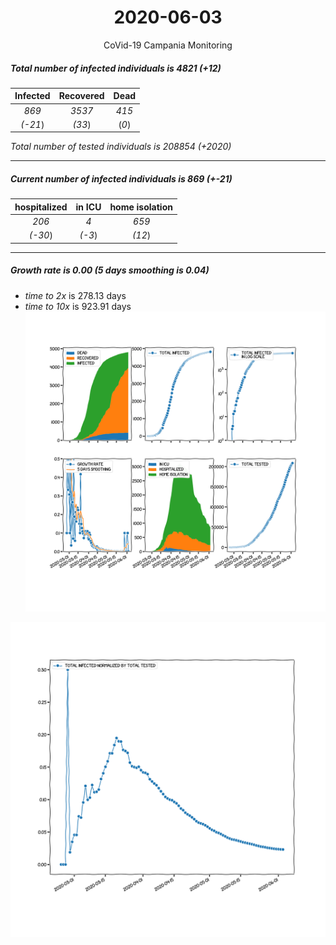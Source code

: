 <div align='center'>

# 2020-06-03
CoVid-19 Campania Monitoring
</div>

##### Total number of infected individuals is 4821 (+12)
Infected | Recovered | Dead
:---: | :---: | :---:
*869* | *3537* | *415*
*(-21*) | *(33*) | (*0*)

*Total number of tested individuals is 208854 (+2020)*
***
##### Current number of infected individuals is 869 (+-21)
hospitalized | in ICU | home isolation
:---: | :---: | :---:
*206* |*4* |*659*
*(-30*) |*(-3*) |*(12*)
***
##### Growth rate is 0.00 (5 days smoothing is 0.04)
- *time to 2x* is 278.13 days
- *time to 10x* is 923.91 days
![stats][stats]

![infected_normalized][infected_normalized]

[stats]: stats_Campania.png
[infected_normalized]: infected_normalized_Campania.png

